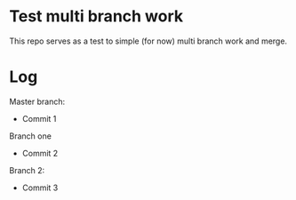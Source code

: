 # Test multi branch work
This repo serves as a test to simple (for now) multi branch work and merge.

# Log

Master branch:
+ Commit 1


Branch one
+ Commit 2

Branch 2:
+ Commit 3




